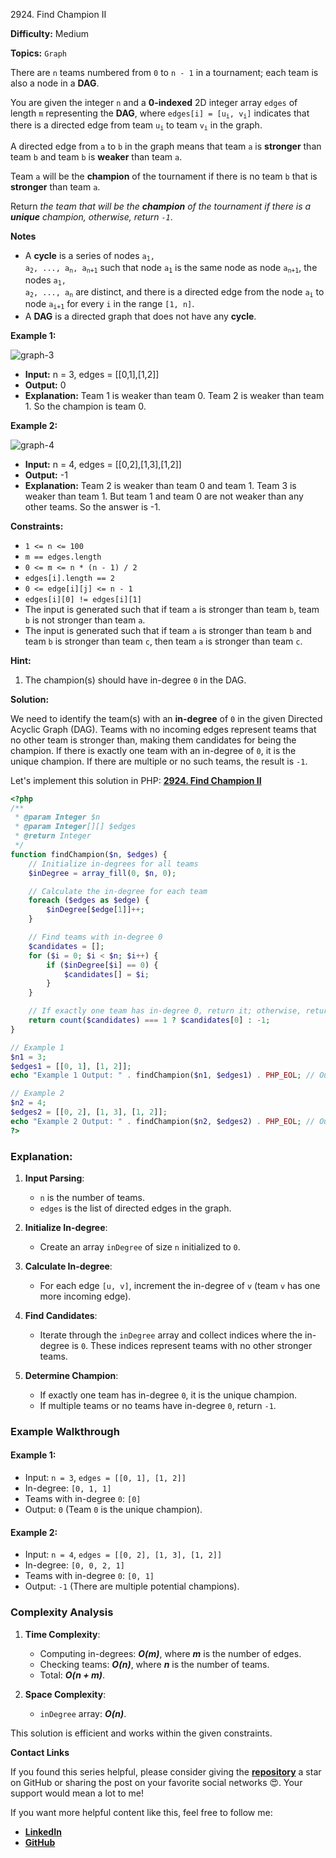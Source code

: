 2924\. Find Champion II

**Difficulty:** Medium

**Topics:** `Graph`

There are `n` teams numbered from `0` to `n - 1` in a tournament; each team is also a node in a **DAG**.

You are given the integer `n` and a **0-indexed** 2D integer array `edges` of length `m` representing the **DAG**, where <code>edges[i] = [u<sub>i</sub>, v<sub>i</sub>]</code> indicates that there is a directed edge from team <code>u<sub>i</sub></code> to team <code>v<sub>i</sub></code> in the graph.

A directed edge from `a` to `b` in the graph means that team `a` is **stronger** than team `b` and team `b` is **weaker** than team `a`.

Team `a` will be the **champion** of the tournament if there is no team `b` that is **stronger** than team `a`.

Return _the team that will be the **champion** of the tournament if there is a **unique** champion, otherwise, return `-1`_.

**Notes**

- A **cycle** is a series of nodes <code>a<sub>1</sub>, a<sub>2</sub>, ..., a<sub>n</sub>, a<sub>n+1</sub></code> such that node <code>a<sub>1</sub></code> is the same node as node <code>a<sub>n+1</sub></code>, the nodes <code>a<sub>1</sub>, a<sub>2</sub>, ..., a<sub>n</sub></code> are distinct, and there is a directed edge from the node <code>a<sub>i</sub></code> to node <code>a<sub>i+1</sub></code> for every `i` in the range `[1, n]`.
- A **DAG** is a directed graph that does not have any **cycle**.


**Example 1:**

![graph-3](https://assets.leetcode.com/uploads/2023/10/19/graph-3.png)

- **Input:** n = 3, edges = [[0,1],[1,2]]
- **Output:** 0
- **Explanation:** Team 1 is weaker than team 0. Team 2 is weaker than team 1. So the champion is team 0.

**Example 2:**

![graph-4](https://assets.leetcode.com/uploads/2023/10/19/graph-4.png)

- **Input:** n = 4, edges = [[0,2],[1,3],[1,2]]
- **Output:** -1
- **Explanation:** Team 2 is weaker than team 0 and team 1. Team 3 is weaker than team 1. But team 1 and team 0 are not weaker than any other teams. So the answer is -1.


**Constraints:**

- `1 <= n <= 100`
- `m == edges.length`
- `0 <= m <= n * (n - 1) / 2`
- `edges[i].length == 2`
- `0 <= edge[i][j] <= n - 1`
- `edges[i][0] != edges[i][1]`
- The input is generated such that if team `a` is stronger than team `b`, team `b` is not stronger than team `a`.
- The input is generated such that if team `a` is stronger than team `b` and team `b` is stronger than team `c`, then team `a` is stronger than team `c`.


**Hint:**
1. The champion(s) should have in-degree `0` in the DAG.



**Solution:**

We need to identify the team(s) with an **in-degree** of `0` in the given Directed Acyclic Graph (DAG). Teams with no incoming edges represent teams that no other team is stronger than, making them candidates for being the champion. If there is exactly one team with an in-degree of `0`, it is the unique champion. If there are multiple or no such teams, the result is `-1`.

Let's implement this solution in PHP: **[2924. Find Champion II](https://github.com/mah-shamim/leet-code-in-php/tree/main/algorithms/002924-find-champion-ii/solution.php)**

```php
<?php
/**
 * @param Integer $n
 * @param Integer[][] $edges
 * @return Integer
 */
function findChampion($n, $edges) {
    // Initialize in-degrees for all teams
    $inDegree = array_fill(0, $n, 0);

    // Calculate the in-degree for each team
    foreach ($edges as $edge) {
        $inDegree[$edge[1]]++;
    }

    // Find teams with in-degree 0
    $candidates = [];
    for ($i = 0; $i < $n; $i++) {
        if ($inDegree[$i] == 0) {
            $candidates[] = $i;
        }
    }

    // If exactly one team has in-degree 0, return it; otherwise, return -1
    return count($candidates) === 1 ? $candidates[0] : -1;
}

// Example 1
$n1 = 3;
$edges1 = [[0, 1], [1, 2]];
echo "Example 1 Output: " . findChampion($n1, $edges1) . PHP_EOL; // Output: 0

// Example 2
$n2 = 4;
$edges2 = [[0, 2], [1, 3], [1, 2]];
echo "Example 2 Output: " . findChampion($n2, $edges2) . PHP_EOL; // Output: -1
?>
```

### Explanation:


1. **Input Parsing**:
   - `n` is the number of teams.
   - `edges` is the list of directed edges in the graph.

2. **Initialize In-degree**:
   - Create an array `inDegree` of size `n` initialized to `0`.

3. **Calculate In-degree**:
   - For each edge `[u, v]`, increment the in-degree of `v` (team `v` has one more incoming edge).

4. **Find Candidates**:
   - Iterate through the `inDegree` array and collect indices where the in-degree is `0`. These indices represent teams with no other stronger teams.

5. **Determine Champion**:
   - If exactly one team has in-degree `0`, it is the unique champion.
   - If multiple teams or no teams have in-degree `0`, return `-1`.

### Example Walkthrough

#### Example 1:
- Input: `n = 3`, `edges = [[0, 1], [1, 2]]`
- In-degree: `[0, 1, 1]`
- Teams with in-degree `0`: `[0]`
- Output: `0` (Team `0` is the unique champion).

#### Example 2:
- Input: `n = 4`, `edges = [[0, 2], [1, 3], [1, 2]]`
- In-degree: `[0, 0, 2, 1]`
- Teams with in-degree `0`: `[0, 1]`
- Output: `-1` (There are multiple potential champions).

### Complexity Analysis

1. **Time Complexity**:
   - Computing in-degrees: _**O(m)**_, where _**m**_ is the number of edges.
   - Checking teams: _**O(n)**_, where _**n**_ is the number of teams.
   - Total: _**O(n + m)**_.

2. **Space Complexity**:
   - `inDegree` array: _**O(n)**_.

This solution is efficient and works within the given constraints.

**Contact Links**

If you found this series helpful, please consider giving the **[repository](https://github.com/mah-shamim/leet-code-in-php)** a star on GitHub or sharing the post on your favorite social networks 😍. Your support would mean a lot to me!

If you want more helpful content like this, feel free to follow me:

- **[LinkedIn](https://www.linkedin.com/in/arifulhaque/)**
- **[GitHub](https://github.com/mah-shamim)**

